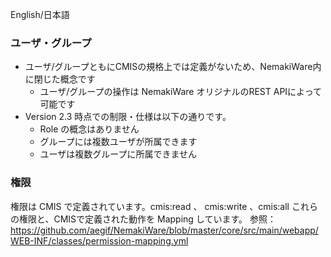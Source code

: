 English/日本語

### ユーザ・グループ

* ユーザ/グループともにCMISの規格上では定義がないため、NemakiWare内に閉じた概念です
    * ユーザ/グループの操作は NemakiWare オリジナルのREST APIによって可能です
* Version 2.3 時点での制限・仕様は以下の通りです。
    * Role の概念はありません
    * グループには複数ユーザが所属できます
    * ユーザは複数グループに所属できません

### 権限

権限は CMIS で定義されています。cmis:read 、 cmis:write 、cmis:all これらの権限と、CMISで定義された動作を Mapping しています。
参照：https://github.com/aegif/NemakiWare/blob/master/core/src/main/webapp/WEB-INF/classes/permission-mapping.yml